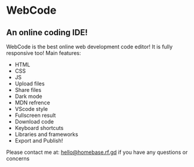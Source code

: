 # WebCode
An online coding IDE!
---
WebCode is the best online web development code editor!
It is fully responsive too!
Main features: 
* HTML
* CSS
* JS 
* Upload files
* Share files
* Dark mode
* MDN refrence
* VScode style
* Fullscreen result
* Download code
* Keyboard shortcuts
* Libraries and frameworks
* Export and Publish!

Please contact me at: hello@homebase.rf.gd if you have any questions or concerns
